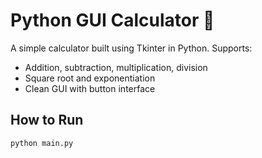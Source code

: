 # Python GUI Calculator 🧮

A simple calculator built using Tkinter in Python. Supports:
- Addition, subtraction, multiplication, division
- Square root and exponentiation
- Clean GUI with button interface

## How to Run
```bash
python main.py
